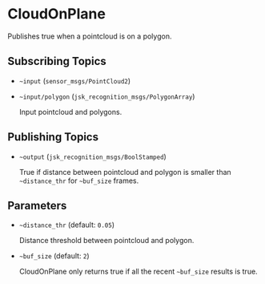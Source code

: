CloudOnPlane
===========

Publishes true when a pointcloud is on a polygon.

## Subscribing Topics
* `~input` (`sensor_msgs/PointCloud2`)
* `~input/polygon` (`jsk_recognition_msgs/PolygonArray`)

  Input pointcloud and polygons.

## Publishing Topics
* `~output` (`jsk_recognition_msgs/BoolStamped`)

  True if distance between pointcloud and polygon is smaller than
  `~distance_thr` for `~buf_size` frames.

## Parameters
* `~distance_thr` (default: `0.05`)

  Distance threshold between pointcloud and polygon.
* `~buf_size` (default: `2`)

  CloudOnPlane only returns true if all the recent `~buf_size` results is true.
